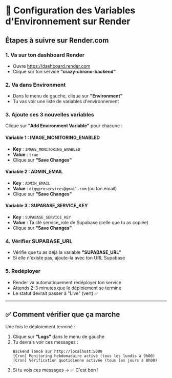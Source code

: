 # 🚀 Configuration des Variables d'Environnement sur Render

## Étapes à suivre sur Render.com

### 1. Va sur ton dashboard Render
- Ouvre https://dashboard.render.com
- Clique sur ton service **"crazy-chrono-backend"**

### 2. Va dans Environment
- Dans le menu de gauche, clique sur **"Environment"**
- Tu vas voir une liste de variables d'environnement

### 3. Ajoute ces 3 nouvelles variables

Clique sur **"Add Environment Variable"** pour chacune :

#### Variable 1 : IMAGE_MONITORING_ENABLED
- **Key** : `IMAGE_MONITORING_ENABLED`
- **Value** : `true`
- Clique sur **"Save Changes"**

#### Variable 2 : ADMIN_EMAIL
- **Key** : `ADMIN_EMAIL`
- **Value** : `digyproservices@gmail.com` (ou ton email)
- Clique sur **"Save Changes"**

#### Variable 3 : SUPABASE_SERVICE_KEY
- **Key** : `SUPABASE_SERVICE_KEY`
- **Value** : Ta clé service_role de Supabase (celle que tu as copiée)
- Clique sur **"Save Changes"**

### 4. Vérifier SUPABASE_URL
- Vérifie que tu as déjà la variable **"SUPABASE_URL"**
- Si elle n'existe pas, ajoute-la avec ton URL Supabase

### 5. Redéployer
- Render va automatiquement redéployer ton service
- Attends 2-3 minutes que le déploiement se termine
- Le statut devrait passer à "Live" (vert) ✅

---

## ✅ Comment vérifier que ça marche

Une fois le déploiement terminé :
1. Clique sur **"Logs"** dans le menu de gauche
2. Tu devrais voir ces messages :
   ```
   Backend lancé sur http://localhost:5000
   [Cron] Monitoring hebdomadaire activé (tous les lundis à 9h00)
   [Cron] Vérification quotidienne activée (tous les jours à 8h00)
   ```
3. Si tu vois ces messages → ✅ C'est bon !
